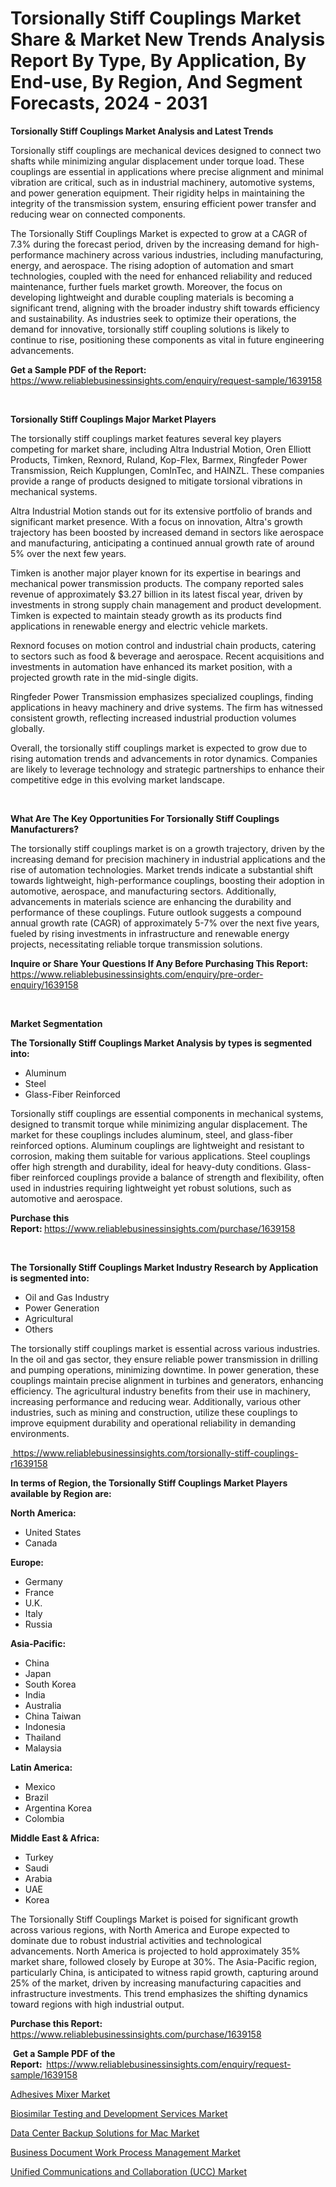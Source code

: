 <p><h1>Torsionally Stiff Couplings Market Share & Market New Trends Analysis Report By Type, By Application, By End-use, By Region, And Segment Forecasts, 2024 - 2031</h1></p><p><strong>Torsionally Stiff Couplings Market Analysis and Latest Trends</strong></p>
<p><p>Torsionally stiff couplings are mechanical devices designed to connect two shafts while minimizing angular displacement under torque load. These couplings are essential in applications where precise alignment and minimal vibration are critical, such as in industrial machinery, automotive systems, and power generation equipment. Their rigidity helps in maintaining the integrity of the transmission system, ensuring efficient power transfer and reducing wear on connected components.</p><p>The Torsionally Stiff Couplings Market is expected to grow at a CAGR of 7.3% during the forecast period, driven by the increasing demand for high-performance machinery across various industries, including manufacturing, energy, and aerospace. The rising adoption of automation and smart technologies, coupled with the need for enhanced reliability and reduced maintenance, further fuels market growth. Moreover, the focus on developing lightweight and durable coupling materials is becoming a significant trend, aligning with the broader industry shift towards efficiency and sustainability. As industries seek to optimize their operations, the demand for innovative, torsionally stiff coupling solutions is likely to continue to rise, positioning these components as vital in future engineering advancements.</p></p>
<p><strong>Get a Sample PDF of the Report:&nbsp;</strong> <a href="https://www.reliablebusinessinsights.com/enquiry/request-sample/1639158?utm_campaign=84&utm_medium=2&utm_source=Github&utm_content=ia&utm_term=07122024&utm_id=torsionally-stiff-couplings">https://www.reliablebusinessinsights.com/enquiry/request-sample/1639158</a></p>
<p>&nbsp;</p>
<p><strong>Torsionally Stiff Couplings Major Market Players</strong></p>
<p><p>The torsionally stiff couplings market features several key players competing for market share, including Altra Industrial Motion, Oren Elliott Products, Timken, Rexnord, Ruland, Kop-Flex, Barmex, Ringfeder Power Transmission, Reich Kupplungen, ComInTec, and HAINZL. These companies provide a range of products designed to mitigate torsional vibrations in mechanical systems.</p><p>Altra Industrial Motion stands out for its extensive portfolio of brands and significant market presence. With a focus on innovation, Altra's growth trajectory has been boosted by increased demand in sectors like aerospace and manufacturing, anticipating a continued annual growth rate of around 5% over the next few years.</p><p>Timken is another major player known for its expertise in bearings and mechanical power transmission products. The company reported sales revenue of approximately $3.27 billion in its latest fiscal year, driven by investments in strong supply chain management and product development. Timken is expected to maintain steady growth as its products find applications in renewable energy and electric vehicle markets.</p><p>Rexnord focuses on motion control and industrial chain products, catering to sectors such as food & beverage and aerospace. Recent acquisitions and investments in automation have enhanced its market position, with a projected growth rate in the mid-single digits.</p><p>Ringfeder Power Transmission emphasizes specialized couplings, finding applications in heavy machinery and drive systems. The firm has witnessed consistent growth, reflecting increased industrial production volumes globally.</p><p>Overall, the torsionally stiff couplings market is expected to grow due to rising automation trends and advancements in rotor dynamics. Companies are likely to leverage technology and strategic partnerships to enhance their competitive edge in this evolving market landscape.</p></p>
<p>&nbsp;</p>
<p><strong>What Are The Key Opportunities For Torsionally Stiff Couplings Manufacturers?</strong></p>
<p><p>The torsionally stiff couplings market is on a growth trajectory, driven by the increasing demand for precision machinery in industrial applications and the rise of automation technologies. Market trends indicate a substantial shift towards lightweight, high-performance couplings, boosting their adoption in automotive, aerospace, and manufacturing sectors. Additionally, advancements in materials science are enhancing the durability and performance of these couplings. Future outlook suggests a compound annual growth rate (CAGR) of approximately 5-7% over the next five years, fueled by rising investments in infrastructure and renewable energy projects, necessitating reliable torque transmission solutions.</p></p>
<p><strong>Inquire or Share Your Questions If Any Before Purchasing This Report:</strong> <a href="https://www.reliablebusinessinsights.com/enquiry/pre-order-enquiry/1639158?utm_campaign=84&utm_medium=2&utm_source=Github&utm_content=ia&utm_term=07122024&utm_id=torsionally-stiff-couplings">https://www.reliablebusinessinsights.com/enquiry/pre-order-enquiry/1639158</a></p>
<p>&nbsp;</p>
<p><strong>Market Segmentation</strong></p>
<p><strong>The Torsionally Stiff Couplings Market Analysis by types is segmented into:</strong></p>
<p><ul><li>Aluminum</li><li>Steel</li><li>Glass-Fiber Reinforced</li></ul></p>
<p><p>Torsionally stiff couplings are essential components in mechanical systems, designed to transmit torque while minimizing angular displacement. The market for these couplings includes aluminum, steel, and glass-fiber reinforced options. Aluminum couplings are lightweight and resistant to corrosion, making them suitable for various applications. Steel couplings offer high strength and durability, ideal for heavy-duty conditions. Glass-fiber reinforced couplings provide a balance of strength and flexibility, often used in industries requiring lightweight yet robust solutions, such as automotive and aerospace.</p></p>
<p><strong>Purchase this Report:&nbsp;</strong><a href="https://www.reliablebusinessinsights.com/purchase/1639158?utm_campaign=84&utm_medium=2&utm_source=Github&utm_content=ia&utm_term=07122024&utm_id=torsionally-stiff-couplings">https://www.reliablebusinessinsights.com/purchase/1639158</a></p>
<p>&nbsp;</p>
<p><strong>The Torsionally Stiff Couplings Market Industry Research by Application is segmented into:</strong></p>
<p><ul><li>Oil and Gas Industry</li><li>Power Generation</li><li>Agricultural</li><li>Others</li></ul></p>
<p><p>The torsionally stiff couplings market is essential across various industries. In the oil and gas sector, they ensure reliable power transmission in drilling and pumping operations, minimizing downtime. In power generation, these couplings maintain precise alignment in turbines and generators, enhancing efficiency. The agricultural industry benefits from their use in machinery, increasing performance and reducing wear. Additionally, various other industries, such as mining and construction, utilize these couplings to improve equipment durability and operational reliability in demanding environments.</p></p>
<p><a href="https://www.reliablebusinessinsights.com/torsionally-stiff-couplings-r1639158?utm_campaign=84&utm_medium=2&utm_source=Github&utm_content=ia&utm_term=07122024&utm_id=torsionally-stiff-couplings">&nbsp;https://www.reliablebusinessinsights.com/torsionally-stiff-couplings-r1639158</a></p>
<p><strong>In terms of Region, the Torsionally Stiff Couplings Market Players available by Region are:</strong></p>
<p>
    <p> <strong> North America: </strong>
        <ul>
            <li>United States</li>
            <li>Canada</li>
        </ul>
        </p> 
    <p> <strong> Europe: </strong>
        <ul>
            <li>Germany</li>
            <li>France</li>
            <li>U.K.</li>
            <li>Italy</li>
            <li>Russia</li>
        </ul>
        </p> 
    <p> <strong> Asia-Pacific: </strong>
        <ul>
            <li>China</li>
            <li>Japan</li>
            <li>South Korea</li>
            <li>India</li>
            <li>Australia</li>
            <li>China Taiwan</li>
            <li>Indonesia</li>
            <li>Thailand</li>
            <li>Malaysia</li>
        </ul>
        </p> 
    <p> <strong> Latin America: </strong>
        <ul>
            <li>Mexico</li>
            <li>Brazil</li>
            <li>Argentina Korea</li>
            <li>Colombia</li>
        </ul>
        </p> 
    <p> <strong> Middle East & Africa: </strong>
        <ul>
            <li>Turkey</li>
            <li>Saudi</li>
            <li>Arabia</li>
            <li>UAE</li>
            <li>Korea</li>
        </ul>
    </p>
    </p>
<p><p>The Torsionally Stiff Couplings Market is poised for significant growth across various regions, with North America and Europe expected to dominate due to robust industrial activities and technological advancements. North America is projected to hold approximately 35% market share, followed closely by Europe at 30%. The Asia-Pacific region, particularly China, is anticipated to witness rapid growth, capturing around 25% of the market, driven by increasing manufacturing capacities and infrastructure investments. This trend emphasizes the shifting dynamics toward regions with high industrial output.</p></p>
<p><strong>Purchase this Report: </strong><a href="https://www.reliablebusinessinsights.com/purchase/1639158?utm_campaign=84&utm_medium=2&utm_source=Github&utm_content=ia&utm_term=07122024&utm_id=torsionally-stiff-couplings">https://www.reliablebusinessinsights.com/purchase/1639158</a></p>
<p>&nbsp;<strong>Get a Sample PDF of the Report:&nbsp;&nbsp;</strong><a href="https://www.reliablebusinessinsights.com/enquiry/request-sample/1639158?utm_campaign=84&utm_medium=2&utm_source=Github&utm_content=ia&utm_term=07122024&utm_id=torsionally-stiff-couplings">https://www.reliablebusinessinsights.com/enquiry/request-sample/1639158</a></p>
<p><strong></strong></p>
<p><p><a href="https://issuu.com/reportprime-2/docs/adhesives-mixer-market-size-2030.pptx?utm_campaign=84&utm_medium=2&utm_source=Github&utm_content=ia&utm_term=07122024&utm_id=torsionally-stiff-couplings">Adhesives Mixer Market</a></p><p><a href="https://www.linkedin.com/pulse/biosimilar-testing-development-services-market-revenue-insights-h4x3c?utm_campaign=84&utm_medium=2&utm_source=Github&utm_content=ia&utm_term=07122024&utm_id=torsionally-stiff-couplings">Biosimilar Testing and Development Services Market</a></p><p><a href="https://issuu.com/reportprime-2/docs/data-center-backup-solutions-for-mac-market-size-2?utm_campaign=84&utm_medium=2&utm_source=Github&utm_content=ia&utm_term=07122024&utm_id=torsionally-stiff-couplings">Data Center Backup Solutions for Mac Market</a></p><p><a href="https://www.linkedin.com/pulse/business-document-work-process-management-market-size-share-trends-ohvvc?utm_campaign=84&utm_medium=2&utm_source=Github&utm_content=ia&utm_term=07122024&utm_id=torsionally-stiff-couplings">Business Document Work Process Management Market</a></p><p><a href="https://github.com/dierdrecrichton210/Market-Research-Report-List-1/blob/main/unified-communications-and-collaboration-ucc-market.md?utm_campaign=84&utm_medium=2&utm_source=Github&utm_content=ia&utm_term=07122024&utm_id=torsionally-stiff-couplings">Unified Communications and Collaboration (UCC) Market</a></p></p>